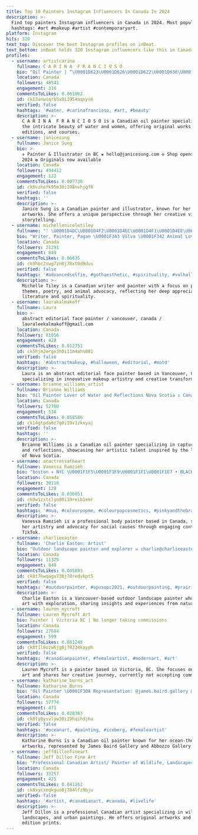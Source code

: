 ```yaml
---
title: Top 10 Painters Instagram Influencers In Canada In 2024
description: >-
  Find top painters Instagram influencers in Canada in 2024. Most popular
  hashtags: #art #makeup #artist #contemporaryart.
platform: Instagram
hits: 320
text_top: Discover the best Instagram profiles on inBeat.
text_bottom: inBeat holds 320 Instagram influencers like this in Canada for you to pitch.
profiles:
  - username: artistcarina
    fullname: C A R I N A  F R A N C I O S O
    bio: "Oil Painter | “\U0001D623\U0001D626\U0001D622\U0001D636\U0001D635\U0001D63A \U0001D62A\U0001D634 \U0001D62A\U0001D62F \U0001D635\U0001D629\U0001D626 \U0001D625\U0001D626\U0001D635\U0001D622\U0001D62A\U0001D62D\U0001D634” Documenting the beauty of water and woman. ⬇️Originals |Limited Editions| Course⬇️ Course @oilpaintingpros"
    location: Canada
    followers: 48541
    engagement: 318
    commentsToLikes: 0.061062
    id: ck13anwiqrb5x0i1954aqsys6
    verified: false
    hashtags: '#water, #carinafrancioso, #art, #beauty'
    description: >-
      C A R I N A  F R A N C I O S O is a Canadian oil painter specializing in
      the intricate beauty of water and women, offering original works, limited
      editions, and courses.
  - username: janicesung
    fullname: Janice Sung
    bio: >-
      ❈ Painter & Illustrator in BC ❋ hello@janicesung.com ✣ Shop opens Summer
      2024 ✿ Originals now available
    location: Canada
    followers: 494412
    engagement: 122
    commentsToLikes: 0.007736
    id: ck0vzhofk95m30i198nvhjgf6
    verified: false
    hashtags: ''
    description: >-
      Janice Sung is a Canadian painter and illustrator, known for her original
      artworks. She offers a unique perspective through her creative visual
      storytelling.
  - username: michellenicoletiley
    fullname: "ᛉ \U0001D4DC\U0001D4F2\U0001D4EC\U0001D4F1\U0001D4EE\U0001D4F5\U0001D4F5\U0001D4EE \U0001D4E3\U0001D4F2\U0001D4F5\U0001D4EE\U0001D502 ᛉ \U0001F1E8\U0001F1E6"
    bio: "Writer, Painter, Pagan \U0001F343 Völva \U0001F342 Animal Lover, Bibliophile, Poetry \U0001F4DC Ambassador @thegrimfrost ⚔️ Newfoundland, Canada ❄️"
    location: Canada
    followers: 21291
    engagement: 649
    commentsToLikes: 0.06635
    id: ck9hbc2swg7zn0j78xt0d9dus
    verified: false
    hashtags: '#advancedselfie, #gothaesthetic, #spirituality, #valhalla'
    description: >-
      Michelle Tiley is a Canadian writer and painter with a focus on pagan
      themes, poetry, and animal advocacy, reflecting her deep appreciation for
      literature and spirituality.
  - username: laurakalmakoff
    fullname: Laura
    bio: >-
      abstract editorial face painter / vancouver, canada /
      lauraleekalmakoff@gmail.com
    location: Canada
    followers: 81056
    engagement: 428
    commentsToLikes: 0.012751
    id: ck5hjm2ergv3h0i11m4ahs881
    verified: false
    hashtags: '#abstractmakeup, #halloween, #editorial, #motd'
    description: >-
      Laura is an abstract editorial face painter based in Vancouver, Canada,
      specializing in innovative makeup artistry and creative transformations.
  - username: brianne_williams_artist
    fullname: Brianne Williams
    bio: "Oil Painter Lover of Water and Reflections Nova Scotia ⚓️ Canada \U0001F1E8\U0001F1E6"
    location: Canada
    followers: 52760
    engagement: 538
    commentsToLikes: 0.058586
    id: ck14gtpda6z7g0i19v1zkuyaj
    verified: false
    hashtags: ''
    description: >-
      Brianne Williams is a Canadian oil painter specializing in capturing water
      and reflections, showcasing her artistic talent inspired by the landscapes
      of Nova Scotia.
  - username: anactressatheart
    fullname: Vanessa Ramzieh
    bio: "boston ✈️ NYC \U0001F1F5\U0001F1F9\U0001F1F1\U0001F1E7 • BLACK LIVES MATTER • professional body painter • tik tok: anactressatheart • PR Inquires email only please :)"
    location: Canada
    followers: 30116
    engagement: 128
    commentsToLikes: 0.036051
    id: ck0w1zxtclyo80i19reib1emr
    verified: false
    hashtags: '#mua, #colourpopme, #colourpopcosmetics, #pinkyandthebrain'
    description: >-
      Vanessa Ramzieh is a professional body painter based in Canada, sharing
      her artistry and advocacy for social causes through engaging content on
      TikTok.
  - username: charlieeaston
    fullname: 'Charlie Easton: Artist'
    bio: "Outdoor landscape painter and explorer ✉️ charlie@charlieeaston.com \U0001F4CC based in Vancouver, Canada Links to things I mention here:"
    location: Canada
    followers: 11325
    engagement: 849
    commentsToLikes: 0.045893
    id: ck8t7hwqagv730j78redvkpt5
    verified: false
    hashtags: '#outdoorpainter, #opusopc2021, #outdoorpainting, #prairieskies'
    description: >-
      Charlie Easton is a Vancouver-based outdoor landscape painter who combines
      art with exploration, sharing insights and experiences from nature.
  - username: lauren_mycroft
    fullname: Lauren Mycroft Art
    bio: Painter | Victoria BC | No longer taking commissions
    location: Canada
    followers: 27684
    engagement: 599
    commentsToLikes: 0.081248
    id: ck8t1l6ozw6jg0j78234kayph
    verified: false
    hashtags: '#canadianpainter, #femaleartist, #modernart, #art'
    description: >-
      Lauren Mycroft is a painter based in Victoria, BC. She focuses on modern
      art and shares her creative journey, currently not accepting commissions.
  - username: katharine_burns_art
    fullname: Katharine Burns
    bio: "Oil Painter \U0001F30A Representation: @james.baird.gallery @abbozzogallery"
    location: Canada
    followers: 57774
    engagement: 471
    commentsToLikes: 0.028363
    id: ck0ty8ysvlyw30i19hqihdjha
    verified: false
    hashtags: '#oceanart, #painting, #iceberg, #femaleartist'
    description: >-
      Katharine Burns is a Canadian oil painter known for her ocean-themed
      artworks, represented by James Baird Gallery and Abbozzo Gallery.
  - username: jeffdillonfineart
    fullname: Jeff Dillon Fine Art
    bio: "Professional Canadian Artist/ Painter of Wildlife, Landscapes & Urban. Original Paintings & Limited Edition Prints. \U0001F3A8 My Links Below..."
    location: Canada
    followers: 33257
    engagement: 425
    commentsToLikes: 0.041262
    id: ck8sycxeqkguo0j784lfz9bju
    verified: false
    hashtags: '#artist, #canadianart, #canada, #livelife'
    description: >-
      Jeff Dillon is a professional Canadian artist specializing in wildlife,
      landscapes, and urban paintings. He offers original artworks and limited
      edition prints.
---
```


